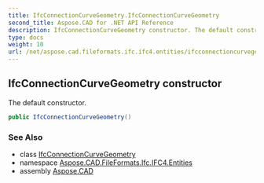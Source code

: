```yaml
---
title: IfcConnectionCurveGeometry.IfcConnectionCurveGeometry
second_title: Aspose.CAD for .NET API Reference
description: IfcConnectionCurveGeometry constructor. The default constructor
type: docs
weight: 10
url: /net/aspose.cad.fileformats.ifc.ifc4.entities/ifcconnectioncurvegeometry/ifcconnectioncurvegeometry/
---
```

## IfcConnectionCurveGeometry constructor

The default constructor.

```csharp
public IfcConnectionCurveGeometry()
```

### See Also

* class [IfcConnectionCurveGeometry](../)
* namespace [Aspose.CAD.FileFormats.Ifc.IFC4.Entities](../../ifcconnectioncurvegeometry/)
* assembly [Aspose.CAD](../../../)


